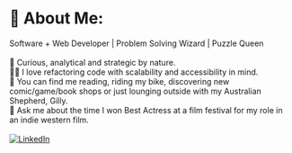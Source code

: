 # 💫 About Me:
Software + Web Developer | Problem Solving Wizard | Puzzle Queen
<br>
<br>
🧩 Curious, analytical and strategic by nature. 
<br>
👯‍♀️ I love refactoring code with scalability and accessibility in mind. 
<br>
🌻 You can find me reading, riding my bike, discovering new comic/game/book shops or just lounging outside with my Australian Shepherd, Gilly. 
<br>
🤠 Ask me about the time I won Best Actress at a film festival for my role in an indie western film.
<br>
<br>
[![LinkedIn](https://img.shields.io/badge/LinkedIn-%230077B5.svg?logo=linkedin&logoColor=white)](https://linkedin.com/in/JeannieBranstrator) 


